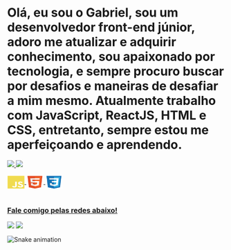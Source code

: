 # Olá, eu sou o Gabriel, sou um desenvolvedor front-end júnior, adoro me atualizar e adquirir conhecimento, sou apaixonado por tecnologia, e sempre procuro buscar por desafios e maneiras de desafiar a mim mesmo. Atualmente trabalho com JavaScript, ReactJS, HTML e CSS, entretanto, sempre estou me aperfeiçoando e aprendendo.

<div>
  <a href="https://github.com/gasiso">
  <img height="180em" src="https://github-readme-stats.vercel.app/api?username=gasiso&show_icons=true&theme=tokyonight&include_all_commits=true&count_private=true"/>
  <img height="180em" src="https://github-readme-stats.vercel.app/api/top-langs/?username=gasiso&layout=compact&langs_count=6&theme=tokyonight"/>
</div>
<div style="display: inline_block"><br>
  <img align="center" alt="Js" height="30" width="40" src="https://raw.githubusercontent.com/devicons/devicon/master/icons/javascript/javascript-plain.svg">
  <img align="center" alt="HTML" height="30" width="40" src="https://raw.githubusercontent.com/devicons/devicon/master/icons/html5/html5-original.svg">
  <img align="center" alt="CSS" height="30" width="40" src="https://raw.githubusercontent.com/devicons/devicon/master/icons/css3/css3-original.svg">
</div>
 
 <br>
 
  ### Fale comigo pelas redes abaixo!
 
<div> 

  <a href = "mailto:gabesfelipe@gmail.com"><img src="https://img.shields.io/badge/-Gmail-%23333?style=for-the-badge&logo=gmail&logoColor=white" target="_blank"></a>
  <a href="https://www.linkedin.com/in/gabesfelipe/" target="_blank"><img src="https://img.shields.io/badge/-LinkedIn-%230077B5?style=for-the-badge&logo=linkedin&logoColor=white" target="_blank"></a> 
 
  ![Snake animation](https://github.com/gasiso/gasiso/blob/output/github-contribution-grid-snake.svg)

</div>
